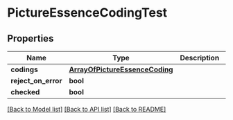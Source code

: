 # PictureEssenceCodingTest

## Properties
Name | Type | Description | Notes
------------ | ------------- | ------------- | -------------
**codings** | [**ArrayOfPictureEssenceCoding**](ArrayOfPictureEssenceCoding.md) |  | [optional] 
**reject_on_error** | **bool** |  | [optional] 
**checked** | **bool** |  | [optional] 

[[Back to Model list]](../README.md#documentation-for-models) [[Back to API list]](../README.md#documentation-for-api-endpoints) [[Back to README]](../README.md)


